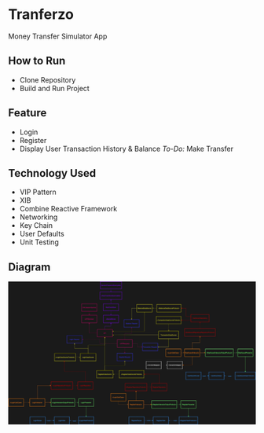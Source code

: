 # Tranferzo
Money Transfer Simulator App

## How to Run
- Clone Repository
- Build and Run Project

## Feature
* Login
* Register
* Display User Transaction History & Balance
_To-Do:_ Make Transfer

## Technology Used
* VIP Pattern
* XIB
* Combine Reactive Framework
* Networking
* Key Chain
* User Defaults
* Unit Testing

## Diagram
<img src="Diagram.jpg">

